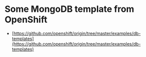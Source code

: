 # Some MongoDB template from OpenShift

* [https://github.com/openshift/origin/tree/master/examples/db-templates](https://github.com/openshift/origin/tree/master/examples/db-templates) 